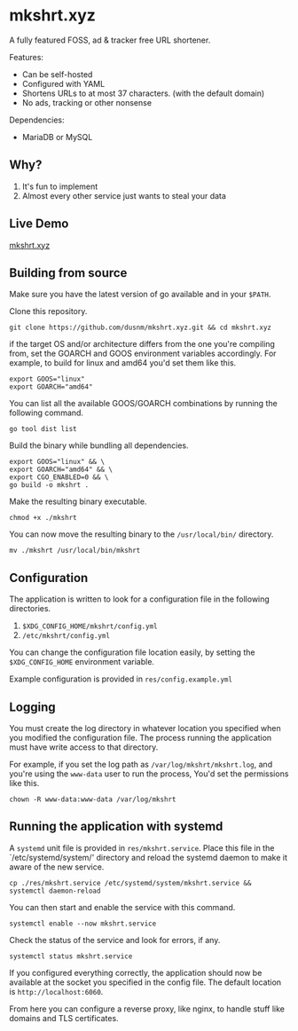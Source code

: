 # mkshrt.xyz
A fully featured FOSS, ad & tracker free URL shortener.

Features:

* Can be self-hosted
* Configured with YAML
* Shortens URLs to at most 37 characters. (with the default domain)
* No ads, tracking or other nonsense

Dependencies:

* MariaDB or MySQL

## Why?

1. It's fun to implement
2. Almost every other service just wants to steal your data

## Live Demo
[mkshrt.xyz](https://mkshrt.xyz)

## Building from source

Make sure you have the latest version of go available and in your `$PATH`.

Clone this repository.
```shell
git clone https://github.com/dusnm/mkshrt.xyz.git && cd mkshrt.xyz
```

if the target OS and/or architecture differs from the one you're compiling from, set the GOARCH and GOOS environment variables accordingly.
For example, to build for linux and amd64 you'd set them like this.
```shell
export GOOS="linux"
export GOARCH="amd64"
```

You can list all the available GOOS/GOARCH combinations by running the following command.
```shell
go tool dist list
```

Build the binary while bundling all dependencies.
```shell
export GOOS="linux" && \
export GOARCH="amd64" && \
export CGO_ENABLED=0 && \
go build -o mkshrt .
```

Make the resulting binary executable.
```shell
chmod +x ./mkshrt
```

You can now move the resulting binary to the `/usr/local/bin/` directory.
```shell
mv ./mkshrt /usr/local/bin/mkshrt
```

## Configuration

The application is written to look for a configuration file in the following directories.

1. `$XDG_CONFIG_HOME/mkshrt/config.yml`
2. `/etc/mkshrt/config.yml`

You can change the configuration file location easily, by setting the `$XDG_CONFIG_HOME` environment variable.

Example configuration is provided in `res/config.example.yml`

## Logging

You must create the log directory in whatever location you specified when you modified the configuration file.
The process running the application must have write access to that directory.

For example, if you set the log path as `/var/log/mkshrt/mkshrt.log`, and you're using the `www-data` user to run the process,
You'd set the permissions like this.
```shell
chown -R www-data:www-data /var/log/mkshrt
```

## Running the application with systemd

A `systemd` unit file is provided in `res/mkshrt.service`. Place this file in the `/etc/systemd/system/' directory and reload the systemd daemon to make it aware of the new service.
```shell
cp ./res/mkshrt.service /etc/systemd/system/mkshrt.service && systemctl daemon-reload
```

You can then start and enable the service with this command.
```shell
systemctl enable --now mkshrt.service
```

Check the status of the service and look for errors, if any.
```shell
systemctl status mkshrt.service
```

If you configured everything correctly, the application should now be available at the socket you specified in the config file.
The default location is `http://localhost:6060`.

From here you can configure a reverse proxy, like nginx, to handle stuff like domains and TLS certificates.

